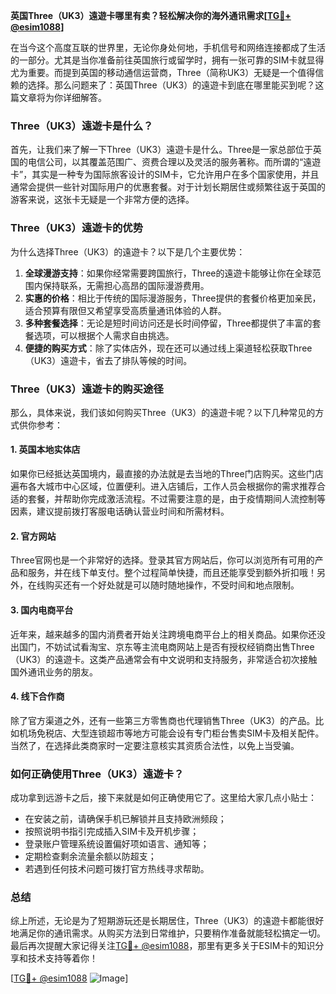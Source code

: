 **英国Three（UK3）遠遊卡哪里有卖？轻松解决你的海外通讯需求[[TG💪+ @esim1088](https://t.me/s/esim1088)]**

在当今这个高度互联的世界里，无论你身处何地，手机信号和网络连接都成了生活的一部分。尤其是当你准备前往英国旅行或留学时，拥有一张可靠的SIM卡就显得尤为重要。而提到英国的移动通信运营商，Three（简称UK3）无疑是一个值得信赖的选择。那么问题来了：英国Three（UK3）的遠遊卡到底在哪里能买到呢？这篇文章将为你详细解答。

### Three（UK3）遠遊卡是什么？

首先，让我们来了解一下Three（UK3）遠遊卡是什么。Three是一家总部位于英国的电信公司，以其覆盖范围广、资费合理以及灵活的服务著称。而所谓的“遠遊卡”，其实是一种专为国际旅客设计的SIM卡，它允许用户在多个国家使用，并且通常会提供一些针对国际用户的优惠套餐。对于计划长期居住或频繁往返于英国的游客来说，这张卡无疑是一个非常方便的选择。

### Three（UK3）遠遊卡的优势

为什么选择Three（UK3）的遠遊卡？以下是几个主要优势：

1. **全球漫游支持**：如果你经常需要跨国旅行，Three的遠遊卡能够让你在全球范围内保持联系，无需担心高昂的国际漫游费用。
2. **实惠的价格**：相比于传统的国际漫游服务，Three提供的套餐价格更加亲民，适合预算有限但又希望享受高质量通讯体验的人群。
3. **多种套餐选择**：无论是短时间访问还是长时间停留，Three都提供了丰富的套餐选项，可以根据个人需求自由挑选。
4. **便捷的购买方式**：除了实体店外，现在还可以通过线上渠道轻松获取Three（UK3）遠遊卡，省去了排队等候的时间。

### Three（UK3）遠遊卡的购买途径

那么，具体来说，我们该如何购买Three（UK3）的遠遊卡呢？以下几种常见的方式供你参考：

#### 1. 英国本地实体店
如果你已经抵达英国境内，最直接的办法就是去当地的Three门店购买。这些门店遍布各大城市中心区域，位置便利。进入店铺后，工作人员会根据你的需求推荐合适的套餐，并帮助你完成激活流程。不过需要注意的是，由于疫情期间人流控制等因素，建议提前拨打客服电话确认营业时间和所需材料。

#### 2. 官方网站
Three官网也是一个非常好的选择。登录其官方网站后，你可以浏览所有可用的产品和服务，并在线下单支付。整个过程简单快捷，而且还能享受到额外折扣哦！另外，在线购买还有一个好处就是可以随时随地操作，不受时间和地点限制。

#### 3. 国内电商平台
近年来，越来越多的国内消费者开始关注跨境电商平台上的相关商品。如果你还没出国门，不妨试试看淘宝、京东等主流电商网站上是否有授权经销商出售Three（UK3）的遠遊卡。这类产品通常会有中文说明和支持服务，非常适合初次接触国外通讯业务的朋友。

#### 4. 线下合作商
除了官方渠道之外，还有一些第三方零售商也代理销售Three（UK3）的产品。比如机场免税店、大型连锁超市等地方可能会设有专门柜台售卖SIM卡及相关配件。当然了，在选择此类商家时一定要注意核实其资质合法性，以免上当受骗。

### 如何正确使用Three（UK3）遠遊卡？

成功拿到远游卡之后，接下来就是如何正确使用它了。这里给大家几点小贴士：
- 在安装之前，请确保手机已解锁并且支持欧洲频段；
- 按照说明书指引完成插入SIM卡及开机步骤；
- 登录账户管理系统设置偏好项如语言、通知等；
- 定期检查剩余流量余额以防超支；
- 若遇到任何技术问题可拨打官方热线寻求帮助。

### 总结

综上所述，无论是为了短期游玩还是长期居住，Three（UK3）的遠遊卡都能很好地满足你的通讯需求。从购买方法到日常维护，只要稍作准备就能轻松搞定一切。最后再次提醒大家记得关注[TG💪+ @esim1088](https://t.me/s/esim1088)，那里有更多关于ESIM卡的知识分享和技术支持等着你！

[[TG💪+ @esim1088](https://t.me/s/esim1088) ![Image](https://i.postimg.cc/4NQfJmqS/Snipaste-2025-05-13-00-14-12.png)]
